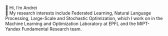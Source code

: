 👋 Hi, I’m Andrei <br />
👀 My research interests include Federated Learning, Natural Language Processing, Large-Scale and Stochastic Optimization, which I work on in the Machine Learning and Optimization Laboratory at EPFL and the MIPT-Yandex Fundamental Research team. <!--- You may find out more about me here:  -->

<!--- [[Homepage](https://andron00e.github.io)] [[Google Scholar](https://scholar.google.com/citations?user=x1gpHxMAAAAJ&hl=ru)] [[CV](https://andron00e.github.io/uploads/CV.pdf)] [[HuggingFace](https://huggingface.co/Andron00e)]   -->
